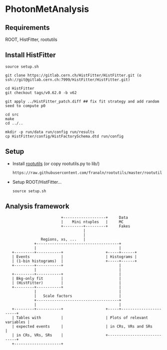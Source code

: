 PhotonMetAnalysis
=================

## Requirements

ROOT, HistFitter, rootutils


## Install HistFitter

    source setup.sh

    git clone https://gitlab.cern.ch/HistFitter/HistFitter.git (o ssh://git@gitlab.cern.ch:7999/HistFitter/HistFitter.git)

    cd HistFitter
    git checkout tags/v0.62.0 -b v62

    git apply ../HistFitter_patch.diff ## fix fit strategy and add random seed to compute p0

    cd src
    make 
    cd ../..

    mkdir -p run/data run/config run/results
    cp HistFitter/config/HistFactorySchema.dtd run/config


## Setup

* Install [rootutils](https://github.com/franaln/rootutils) (or copy rootutils.py to lib/) 
    ```
    https://raw.githubusercontent.com/franaln/rootutils/master/rootutils/rootutils.py
    ```

* Setup ROOT/HistFitter...
    ```
    source setup.sh
    ```


## Analysis framework

                             +-------------------+     Data
                             |    Mini ntuples   |     MC
                             +---------+---------+     Fakes
                                       |
                                       |
                    Regions, xs, ...   |
                 +-------------------------------------+
                 |                                     |
       +---------+-----------+                   +-----+------+
       | Events              |                   | Histograms |
       | (1-bin histograms)  |                   +-----+------+
       +---------+-----------+                         |
                 |                                     |
       +---------+-----------+                         |
       | Bkg-only fit        |                         |
       | (HistFitter)        |                         |
       +---------+-----------+                         |
                 |                                     |
                 |   Scale factors                     |
                 +-------------------------------------+
                 |                                     |
       +---------+-----------+                   +-----+-----------------------+
       | Tables with         |                   | Plots of relevant variables |
       | expected events     |                   | in CRs, VRs and SRs         |
       | in CRs, VRs, SRs    |                   +-----------------------------+
       +---------------------+
